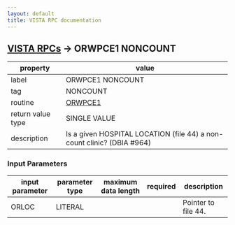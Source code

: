 ```yaml
---
layout: default
title: VISTA RPC documentation
---
```




## [VISTA RPCs](TableOfContent.md) &#8594; ORWPCE1 NONCOUNT 

 property | value 
--- | --- 
 label | ORWPCE1 NONCOUNT
 tag | NONCOUNT
 routine | [ORWPCE1](http://code.osehra.org/dox/Routine_ORWPCE1_source.html)
 return value type | SINGLE VALUE
 description | Is a given HOSPITAL LOCATION (file 44) a non-count clinic?  (DBIA #964)

### Input Parameters

| input parameter | parameter type | maximum data length | required | description | 
| --- | --- | --- | --- | --- | 
| ORLOC | LITERAL |  |  | Pointer to file 44. | 